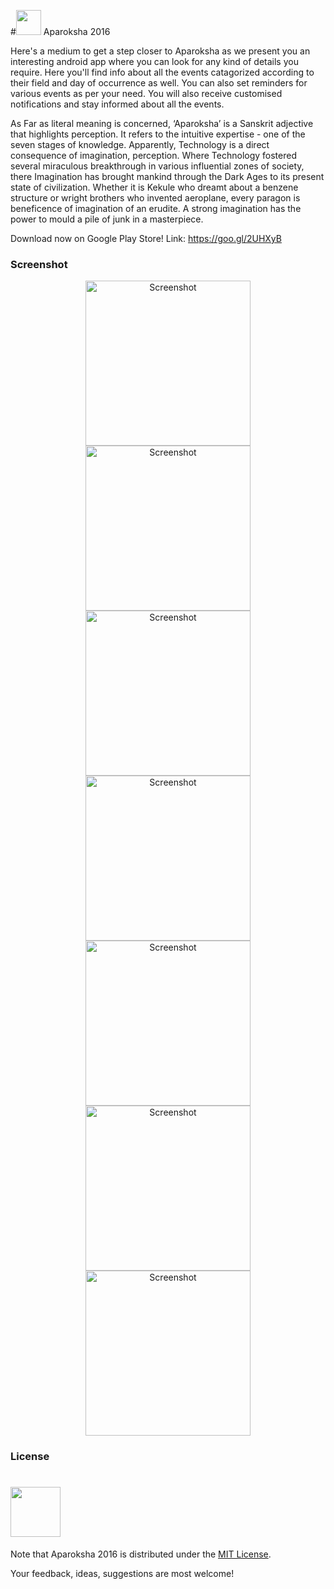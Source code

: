 #<img src = "https://raw.githubusercontent.com/Aparoksha/App_2016/master/app/src/main/res/drawable/home_pic1.png" width="40" /> Aparoksha 2016

Here's a medium to get a step closer to Aparoksha as we present you an interesting android app where you can look for any kind of details you require. Here you'll find info about all the events catagorized according to their field and day of occurrence as well. You can also set reminders for various events as per your need. You will also receive customised notifications and stay informed about all the events.

As Far as literal meaning is concerned, ‘Aparoksha’ is a Sanskrit adjective that highlights perception. It refers to the intuitive expertise - one of the seven stages of knowledge. Apparently, Technology is a direct consequence of imagination, perception. Where Technology fostered several miraculous breakthrough in various influential zones of society, there Imagination has brought mankind through the Dark Ages to its present state of civilization. Whether it is Kekule who dreamt about a benzene structure or wright brothers who invented aeroplane, every paragon is beneficence of imagination of an erudite. A strong imagination has the power to mould a pile of junk in a masterpiece.


Download now on Google Play Store!
Link: https://goo.gl/2UHXyB

### Screenshot

<p align="center">
  <img src="https://raw.githubusercontent.com/Aparoksha/App_2016/master/res/1%20(1).png" width="264" alt="Screenshot"/>
  <img src="https://raw.githubusercontent.com/Aparoksha/App_2016/master/res/2.png" width="264" alt="Screenshot"/>
  <img src="https://raw.githubusercontent.com/Aparoksha/App_2016/master/res/3.png" width="264" alt="Screenshot"/>
  <img src="https://raw.githubusercontent.com/Aparoksha/App_2016/master/res/3%20(1).png" width="264" alt="Screenshot"/>
  <img src="https://raw.githubusercontent.com/Aparoksha/App_2016/master/res/1.png" width="264" alt="Screenshot"/>
  <img src="https://raw.githubusercontent.com/Aparoksha/App_2016/master/res/4.png" width="264" alt="Screenshot"/>
  <img src="https://raw.githubusercontent.com/Aparoksha/App_2016/master/res/5.png" width="264" alt="Screenshot"/>
</p>


### License
# <img src="https://img.shields.io/badge/license-MIT-blue.svg?style=flat" width="80" />
Note that Aparoksha 2016 is distributed under the [MIT License](http://opensource.org/licenses/MIT).

Your feedback, ideas, suggestions are most welcome!

